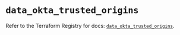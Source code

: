# `data_okta_trusted_origins`

Refer to the Terraform Registry for docs: [`data_okta_trusted_origins`](https://registry.terraform.io/providers/okta/okta/4.11.1/docs/data-sources/trusted_origins).
